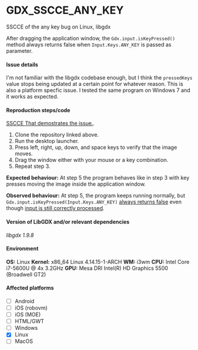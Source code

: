 # GDX_SSCCE_ANY_KEY
SSCCE of the any key bug on Linux, libgdx

After dragging the application window, the `Gdx.input.isKeyPressed()` method always returns false when `Input.Keys.ANY_KEY` is passed as parameter.

#### Issue details
I'm not familiar with the libgdx codebase enough, but I think the `pressedKeys` value stops being updated at a certain point for whatever reason. This is also a platform specfic issue. I tested the same program on Windows 7 and it works as expected.

#### Reproduction steps/code
[SSCCE That demostrates the issue.](https://github.com/nhatzHK/GDX_SSCCE_ANY_KEY/).

1. Clone the repository linked above.
2. Run the desktop launcher.
3. Press left, right, up, down, and space keys to verify that the image moves.
4. Drag the window either with your mouse or a key combination.
5. Repeat step 3.

**Expected behaviour:** At step 5 the program behaves like in step 3 with key presses moving the image inside the application window.

**Observed behaviour:** At step 5, the program keeps running normally, but `Gdx.input.isKeyPressed(Input.Keys.ANY_KEY)` [always returns false](https://github.com/nhatzHK/GDX_SSCCE_ANY_KEY/blob/c3b52d43313bc806571a438e818a39ba59c2c7c4/core/src/com/mygdx/game/SSCCE_Screen.java#L30) even though [input is still correctly processed](https://github.com/nhatzHK/GDX_SSCCE_ANY_KEY/blob/c3b52d43313bc806571a438e818a39ba59c2c7c4/core/src/com/mygdx/game/SSCCE_Screen.java#L59). 

#### Version of LibGDX and/or relevant dependencies
_libgdx 1.9.8_

#### Environment
**OS:** Linux
**Kernel:** x86_64 Linux 4.14.15-1-ARCH
**WM:** i3wm
**CPU:** Intel Core i7-5600U @ 4x 3.2GHz
**GPU:** Mesa DRI Intel(R) HD Graphics 5500 (Broadwell GT2)

#### Affected platforms
- [ ] Android
- [ ] iOS (robovm)
- [ ] iOS (MOE)
- [ ] HTML/GWT
- [ ] Windows
- [x] Linux
- [ ] MacOS
